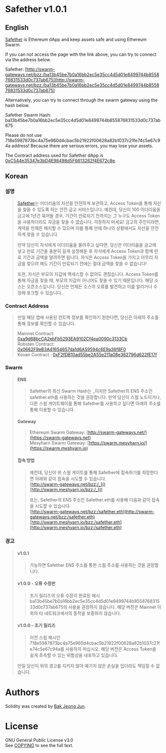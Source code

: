 Safether v1.0.1
=======

English
-------

[Safether](https://swarm.meshyarn.io/bzz:/ba13b45be7b0a16bb2ec5e35cc4d5d01e8499744b855876831533d0c737ab675) is Ethereum dApp and keep assets safe and using Ethereum Swarm.

If you can not access the page with the link above, you can try to connect via the address below.

Safether: [http://swarm-gateways.net/bzz:/ba13b45be7b0a16bb2ec5e35cc4d5d01e8499744b855876831533d0c737ab675](http://swarm-gateways.net/bzz:/ba13b45be7b0a16bb2ec5e35cc4d5d01e8499744b855876831533d0c737ab675)

Alternatively, you can try to connect through the swarm gateway using the hash below.

Safether Swarm Hash: ba13b45be7b0a16bb2ec5e35cc4d5d01e8499744b855876831533d0c737ab675

Please do not use 718e5987873bc4a75e960d4cbac5b21922f00628a82b1037c21fe74c5e67c94a address!
Because there are serious errors, you may lose your assets.

The Contract address used for Safether dApp is [0xC544e35347e3bD4E98498d5F6613262f4E672c8e](https://etherscan.io/address/0xC544e35347e3bD4E98498d5F6613262f4E672c8e).

Korean
------

### 설명
> [Safether](https://safether.meshyarn.io/)는 이더리움의 자산을 안전하게 보관하고, Access Token을 통해 자산을 찾을 수 있도록 하는 안전 금고 서비스입니다.
> 예컨데, 당신이 100 이더리움을 금고에 1년간 묶어둘 경우, 기간이 만료되기 전까지는 그 누구도 Access Token을 사용하더라도 자금을 찾을 수 없습니다.
> 걱정하지 마세요! 금고의 주인이라면, 계약을 언제든 해지할 수 있으며 이를 통해 만에 하나의 상황에서도 자산을 안전하게 찾을 수 있습니다.
> 
> 만약 당신이 자식에게 이더리움을 물려주고 싶다면, 당신은 이더리움을 금고에 넣고 만료 기간을 충분히 길게 설정해둔 후 자식에게 Access Token과 함께 만료 기간과
> 금액을 알려주면 됩니다. 자식은 Access Token을 가지고 아무리 자금을 찾으려 해도 기간이 만료되기 전에는 절대 금액을 찾을 수 없습니다!
> 
> 또한, 자식은 부모의 지갑에 액세스할 수 없어도 괜찮습니다. Access Token를 통해 자금을 찾을 때, 부모의 지갑이 아니어도 찾을 수 있기 때문입니다.
> 해당 소스는 오픈소스입니다. 당신은 언제든 소스의 오류를 발견하고 이를 알리거나 수정해 포크할 수 있습니다.

### Contract Address
> 만일 해당 앱에 사용된 컨트랙 정보를 확인하기 원한다면, 당신은 아래의 주소를 통해 정보를 확인할 수 있습니다.  
>
> Mainnet Contract: [0xa9d68bcCA2ebFb5293EA9102Cf4ea0090c3133Cb](https://etherscan.io/address/0xa9d68bcCA2ebFb5293EA9102Cf4ea0090c3133Cb)  
> Robsten Contract: [0x0662F9eB3A41654657da1d6A59594c6E9a36f8F0](https://ropsten.etherscan.io/address/0x0662F9eB3A41654657da1d6A59594c6E9a36f8F0)  
> Kovan Contract  : [0xF2fDB10ad55be2A55e211a08e362796d622fE17f](https://kovan.etherscan.io/address/0xF2fDB10ad55be2A55e211a08e362796d622fE17f)  

### Swarm
> #### ENS
>> Safether의 최신 Swarm Hash는 _이지만 Safether의 ENS 주소인 safether.eth를 사용하는 것을 권장합니다.
>> 만약 당신이 스웜 노드이거나, 다른 스웜 게이트웨이를 통해 Safether를 사용하고 싶다면 아래의 주소를 통해 이용할 수 있습니다.
>
> #### Gateway
>> Ethereum Swarm Gateway: [http://swarm-gateways.net/](https://swarm-gateways.net)  
>> Mesyharn Swarm Gateway: [https://swarm.mesyharn.io/](https://swarm.meshyarn.io)  
>
> #### 접속 방법
>> 예컨데, 당신이 위 스웜 게이트를 통해 Safether에 접속하기를 희망한다면 아래와 같이 접속을 시도할 수 있습니다.  
>> [http://swarm-gateways.net/bzz:/_]()  
>> [http://swarm.meshyarn.io/bzz:/_]()  
>>
>> 또는, Safether의 ENS 주소인 Safether.eth를 사용해 다음과 같이 접속을 시도할 수 있습니다.  
>> [http://swarm-gateways.net/bzz:/safether.eth](http://swarm-gateways.net/bzz:/safether.eth)  
>> [http://swarm.meshyarn.io/bzz:/safether.eth](http://swarm.meshyarn.io/bzz:/safether.eth)  

### 경고
> #### v1.0.1
>> 가능하면 Safether ENS 주소를 통한 스웜 주소를 사용하는 것을 권장합니다.
>
> #### v1.0.0 - 오류 수정판
>> 초기 릴리즈의 오류 수정이 완료된 해시 ba13b45be7b0a16bb2ec5e35cc4d5d01e8499744b855876831533d0c737ab675의 사용을 권장하지 않습니다.
>> 해당 버전은 Mainnet 이외의 타 네트워크에서의 동작을 보증하지 않습니다.  
>
> #### v1.0.0 - 초기 릴리즈
>> 이전 스웜 해시인 718e5987873bc4a75e960d4cbac5b21922f00628a82b1037c21fe74c5e67c94a를 사용하지 마십시오.
>> 해당 버전은 Access Token을 쉽게 추측할 수 있는 위험성을 내포하고 있습니다.  
> 
> 만일 당신이 위의 경고를 지키지 않아 예기치 않은 손실을 입더라도 책임질 수 없습니다.

Authors
=======

Solidity was created by [Bak Jeong Jun](https://github.com/iKeyDev-KsJ).

License
=======

GNU General Public License v3.0  
See [COPYING](COPYING) to see the full text.
